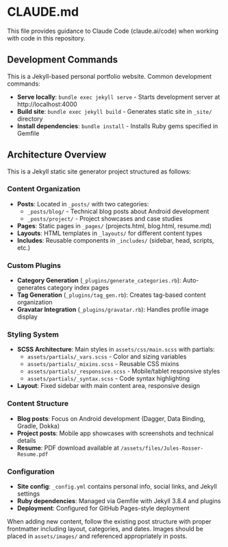 # CLAUDE.md

This file provides guidance to Claude Code (claude.ai/code) when working with code in this repository.

## Development Commands

This is a Jekyll-based personal portfolio website. Common development commands:

- **Serve locally**: `bundle exec jekyll serve` - Starts development server at http://localhost:4000
- **Build site**: `bundle exec jekyll build` - Generates static site in `_site/` directory
- **Install dependencies**: `bundle install` - Installs Ruby gems specified in Gemfile

## Architecture Overview

This is a Jekyll static site generator project structured as follows:

### Content Organization
- **Posts**: Located in `_posts/` with two categories:
  - `_posts/blog/` - Technical blog posts about Android development
  - `_posts/project/` - Project showcases and case studies
- **Pages**: Static pages in `_pages/` (projects.html, blog.html, resume.md)
- **Layouts**: HTML templates in `_layouts/` for different content types
- **Includes**: Reusable components in `_includes/` (sidebar, head, scripts, etc.)

### Custom Plugins
- **Category Generation** (`_plugins/generate_categories.rb`): Auto-generates category index pages
- **Tag Generation** (`_plugins/tag_gen.rb`): Creates tag-based content organization
- **Gravatar Integration** (`_plugins/gravatar.rb`): Handles profile image display

### Styling System
- **SCSS Architecture**: Main styles in `assets/css/main.scss` with partials:
  - `assets/partials/_vars.scss` - Color and sizing variables
  - `assets/partials/_mixins.scss` - Reusable CSS mixins
  - `assets/partials/_responsive.scss` - Mobile/tablet responsive styles
  - `assets/partials/_syntax.scss` - Code syntax highlighting
- **Layout**: Fixed sidebar with main content area, responsive design

### Content Structure
- **Blog posts**: Focus on Android development (Dagger, Data Binding, Gradle, Dokka)
- **Project posts**: Mobile app showcases with screenshots and technical details
- **Resume**: PDF download available at `/assets/files/Jules-Rosser-Resume.pdf`

### Configuration
- **Site config**: `_config.yml` contains personal info, social links, and Jekyll settings
- **Ruby dependencies**: Managed via Gemfile with Jekyll 3.8.4 and plugins
- **Deployment**: Configured for GitHub Pages-style deployment

When adding new content, follow the existing post structure with proper frontmatter including layout, categories, and dates. Images should be placed in `assets/images/` and referenced appropriately in posts.